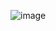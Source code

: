 ![image](https://user-images.githubusercontent.com/102378093/161992539-4fa173d9-7d5e-4030-9113-b6f04195e414.png)
